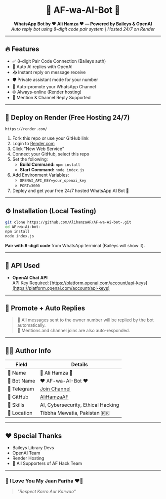 <h1 align="center">🤖 AF-wa-AI-Bot 🤖</h1>
<p align="center">
  <b>WhatsApp Bot by ❤️ Ali Hamza ❤️ — Powered by Baileys & OpenAI</b><br>
  <i>Auto reply bot using 8-digit code pair system | Hosted 24/7 on Render</i>
</p>

---

## 🔥 Features

- ✅ 8-digit Pair Code Connection (Baileys auth)
- 🤖 Auto AI replies with OpenAI
- 📥 Instant reply on message receive
- 🛡️ Private assistant mode for your number
- 📣 Auto-promote your WhatsApp Channel
- 🌐 Always-online (Render hosting)
- 💬 Mention & Channel Reply Supported

---

## 🚀 Deploy on Render (Free Hosting 24/7)

```bash
https://render.com/
```

1. Fork this repo or use your GitHub link  
2. Login to [Render.com](https://render.com)  
3. Click "New Web Service"  
4. Connect your GitHub, select this repo  
5. Set the following:
   - **Build Command:** `npm install`
   - **Start Command:** `node index.js`
6. Add Environment Variables:
   - `OPENAI_API_KEY=your_openai_key`
   - `PORT=3000`
7. Deploy and get your free 24/7 hosted WhatsApp AI Bot 🎉

---

## ⚙️ Installation (Local Testing)

```bash
git clone https://github.com/AlihamzaAF/AF-wa-Ai-bot-.git
cd AF-wa-Ai-bot-
npm install
node index.js
```

**Pair with 8-digit code** from WhatsApp terminal (Baileys will show it).

---

## 📡 API Used

- **OpenAI Chat API**  
  API Key Required: [https://platform.openai.com/account/api-keys](https://platform.openai.com/account/api-keys)

---

## 📢 Promote + Auto Replies

> 📌 All messages sent to the owner number will be replied by the bot automatically.  
> 📢 Mentions and channel joins are also auto-responded.

---

## 👨‍💻 Author Info

| Field           | Details                       |
|----------------|-------------------------------|
| 👤 Name         | 💫 Ali Hamza 💫                |
| 📛 Bot Name     | ❤️ AF-wa-AI-Bot ❤️            |
| 💬 Telegram     | [Join Channel](https://t.me/AF_hack_team)
| 🔗 GitHub       | [AliHamzaAF](https://github.com/AliHamzaAF)
| 🧠 Skills       | AI, Cybersecurity, Ethical Hacking  
| 📍 Location     | Tibbha Mewatia, Pakistan 🇵🇰

---

## ❤️ Special Thanks

- Baileys Library Devs
- OpenAI Team
- Render Hosting
- 💞 All Supporters of AF Hack Team

---

### 🦋 I Love You My Jaan Fariha ❤️‍🔥  
> _"Respect Karro Aur Karwao"_
